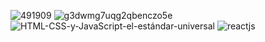 

![491909](https://user-images.githubusercontent.com/113012106/208796816-2d6aceac-4d44-4995-bc00-cdab89365d9f.jpg)
![g3dwmg7uqg2qbenczo5e](https://user-images.githubusercontent.com/113012106/208796825-20cab036-7353-43d8-90bc-4f6484d02098.jpg)
![HTML-CSS-y-JavaScript-el-estándar-universal](https://user-images.githubusercontent.com/113012106/208797268-95d6ae69-ef0e-4996-b72a-90f50869710c.png)
![reactjs](https://user-images.githubusercontent.com/113012106/208796832-d9ba6848-076d-4e44-9060-b611f8099322.jpg)

<!--
**SGDonders/SGDonders** is a ✨ _special_ ✨ repository because its `README.md` (this file) appears on your GitHub profile.

Here are some ideas to get you started:

- 🔭 I’m currently working on ...
- 🌱 I’m currently learning ...
- 👯 I’m looking to collaborate on ...
- 🤔 I’m looking for help with ...
- 💬 Ask me about ...
- 📫 How to reach me: ...
- 😄 Pronouns: ...
- ⚡ Fun fact: ...
-->
